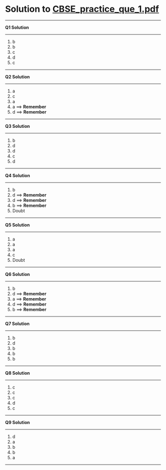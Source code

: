 # Solution to [CBSE_practice_que_1.pdf](Question_Bank/../CBSE_practise_que_1.pdf)

<hr>

**Q1 Solution**

<hr>

1. b
2. b
3. c
4. d
5. c

<hr>

**Q2 Solution**

<hr>

1. a
2. c
3. a
4. a ==> **Remember**
5. d ==> **Remember**

<hr>

**Q3 Solution**

<hr>

1. b
2. d
3. d
4. c
5. d

<hr>

**Q4 Solution**

<hr>

1. b
2. d ==> **Remember**
3. d ==> **Remember**
4. b ==> **Remember**
5. Doubt

<hr>

**Q5 Solution**

<hr>

1. a
2. a
3. a
4. c
5. Doubt

<hr>

**Q6 Solution**

<hr>

1. b
2. d ==> **Remember**
3. a ==> **Remember**
4. d ==> **Remember**
5. b ==> **Remember**

<hr>

**Q7 Solution**

<hr>

1. b
2. d
3. b
4. b
5. b

<hr>

**Q8 Solution**

<hr>

1. c
2. c
3. c
4. d
5. c

<hr>

**Q9 Solution**

<hr>

1. d
2. a
3. b
4. b
5. a

<hr>

